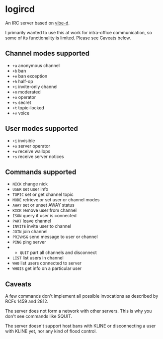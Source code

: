 # logircd
An IRC server based on [vibe-d](http://vibed.org/).

I primarily wanted to use this at work for intra-office communication, so some of its functionality is limited. Please see Caveats below.

## Channel modes supported
* `+a` anonymous channel
* `+b` ban
* `+e` ban exception
* `+h` half-op
* `+i` invite-only channel
* `+m` moderated
* `+o` operator
* `+s` secret
* `+t` topic-locked
* `+v` voice

## User modes supported
* `+i` invisible
* `+o` server operator
* `+w` receive wallops
* `+s` receive server notices

## Commands supported
* `NICK` change nick
* `USER` set user info
* `TOPIC` set or get channel topic
* `MODE` retrieve or set user or channel modes
* `AWAY` set or unset AWAY status
* `KICK` remove user from channel
* `ISON` query if user is connected
* `PART` leave channel
* `INVITE` invite user to channel
* `JOIN` join channel
* `PRIVMSG` send message to user or channel
* `PING` ping server
* * `QUIT` part all channels and disconnect
* `LIST` list users in channel
* `WHO` list users connected to server
* `WHOIS` get info on a particular user

## Caveats
A few commands don't implement all possible invocations as described by RCFs 1459 and 2812.

The server does not form a network with other servers. This is why you don't see commands like SQUIT.

The server doesn't support host bans with KLINE or disconnecting a user with KLINE yet, nor any kind of flood control.
